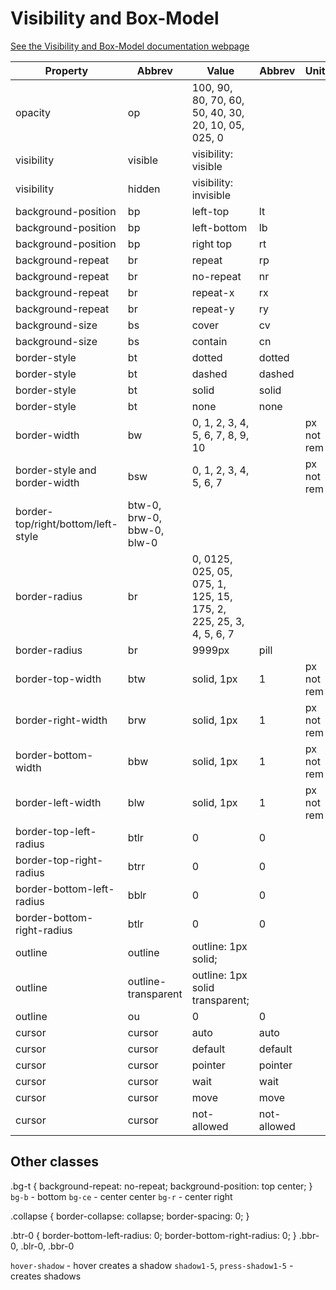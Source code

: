 # Visibility and Box-Model

[See the Visibility and Box-Model documentation webpage](https://chrisjwaddell.github.io/Stooge-CSS/visibility-and-box-model.html)

| Property |Abbrev| Value |Abbrev | Units |
|----------|--------|-------|--------|------|
| opacity | op | 100, 90, 80, 70, 60, 50, 40, 30, 20, 10, 05, 025, 0 | | |
| visibility | visible | visibility: visible | | |
| visibility | hidden | visibility: invisible | | |
| background-position | bp | left-top | lt | |
| background-position | bp | left-bottom | lb | |
| background-position | bp | right top | rt	| |
| background-repeat |  br |  repeat | rp	| |
| background-repeat |  br |  no-repeat | nr	| |
| background-repeat |  br |  repeat-x | rx	| |
| background-repeat |  br |  repeat-y  | ry	| |
| background-size | bs | cover | cv | |
| background-size | bs | contain | cn | |
| border-style | bt | dotted | dotted | |
| border-style	| bt | dashed | dashed | |
| border-style	| bt | solid | solid | |
| border-style	| bt | none	| none | |
| border-width | bw | 0, 1, 2, 3, 4, 5, 6, 7, 8, 9, 10  | | px not rem |
| border-style and border-width	| bsw | 0, 1, 2, 3, 4, 5, 6, 7 | | px not rem|
| border-top/right/bottom/left-style | btw-0, brw-0, bbw-0, blw-0 | | | |
| border-radius | br | 0, 0125, 025, 05, 075, 1, 125, 15, 175, 2, 225, 25, 3, 4, 5, 6, 7 | | |
| border-radius | br | 9999px  | pill | |
| border-top-width | btw | solid, 1px | 1 | px not rem |
| border-right-width | brw | solid, 1px | 1  | px not rem |
| border-bottom-width | bbw | solid, 1px | 1 | px not rem |
| border-left-width | blw | solid, 1px | 1 | px not rem |
| border-top-left-radius | btlr | 0 | 0 | |
| border-top-right-radius | btrr | 0 | 0 | |
| border-bottom-left-radius | bblr | 0 | 0 | |
| border-bottom-right-radius | btlr | 0 | 0 | |
| outline | outline | outline: 1px solid; | | |
| outline | outline-transparent | outline: 1px solid transparent; | | |
| outline | ou | 0 | 0 |  |
| cursor |  cursor | auto | auto |  |
| cursor |  cursor | default | default |  |
| cursor |  cursor | pointer | pointer |  |
| cursor |  cursor | wait | wait |  |
| cursor |  cursor | move | move |  |
| cursor |  cursor | not-allowed | not-allowed |  |



## Other classes
.bg-t {
    background-repeat: no-repeat;
    background-position: top center;
}
`bg-b` - bottom
`bg-ce` - center center
`bg-r` - center right

.collapse {
    border-collapse: collapse;
    border-spacing: 0;
}

.btr-0 {
    border-bottom-left-radius: 0;
    border-bottom-right-radius: 0;
}
.bbr-0, .blr-0, .bbr-0


`hover-shadow` - hover creates a shadow
`shadow1-5`, `press-shadow1-5` - creates shadows


